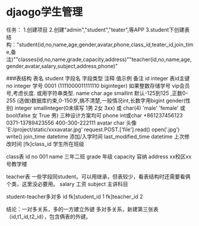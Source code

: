 djaogo学生管理
===
任务：
1.创建项目
2.创建"admin","student","teater",等APP
3.student下创建表结构："student(id,no,name,age,gender,avatar,phone,class_id,teater_id,join_time,备注)""classes(id,no,name,grade,capacity,address)""teacher(id,no,name,age,gender,avatar,salary,subject,address,phone)"

###表结构
表名 student
字段名     字段类型    注释      值示例     备注
 id        integer   表id主键
 no        integer   学号     0001    (1111000011111110 biginteger) 如果整数存储学号 vip会员号,考虑长度. 或用字符串类型.
 name       char
 age       smallint                 默认-125到125 ,正数0-255            (选做)数据库约束,0-150岁,搞不清楚,一般情况int,长数字用bigint
gender(性别) integer          smallinteger(0未填写 1男 2女 3xx) 或 char(4) 'male' 'female' 或bool(false 女 True 男) 三种设计方案均可
phone     int或char     +861237456123   0371-13789423556    400-300-222111 
avatar      char    头像      'E:/project/static/xxxavatar.jpg' request.POST.['file'].read() open('.jpg') write()
join_time    datetime  添加/入学时间
last_modified_time   datetime    上次修改时间
[fk]class_id   学生所在班级



class表
id
no  001
name  三年二班
grade 年级
capacity 容纳
address  xx校区xx号教学楼

teacher表
一些字段同student。可以用继承，但表较少，看表结构时还需要看俩个类，这里没必要用。
salary  工资
subject 主讲科目

student-teacher多对多
id
fk]student_id  1
fk]teacher_id  2

结论：一对多关系，多的一方建立外键
多对多关系，新建第三张表（id,t1_id,t2_id），包含俩表的外键。
